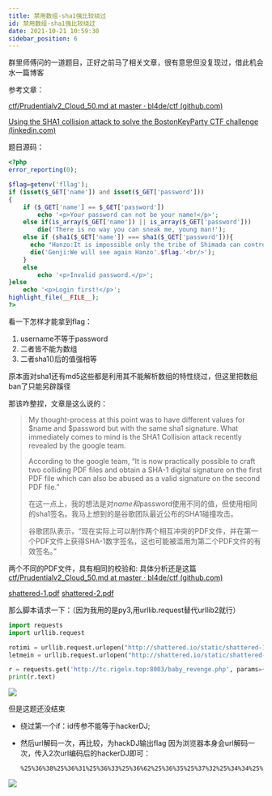```yaml
---
title: 禁用数组-sha1强比较绕过
id: 禁用数组-sha1强比较绕过
date: 2021-10-21 10:59:30
sidebar_position: 6
---
```


<!-- more -->



群里师傅问的一道题目，正好之前马了相关文章，很有意思但没复现过，借此机会水一篇博客

参考文章：

[ctf/Prudentialv2_Cloud_50.md at master · bl4de/ctf (github.com)](https://github.com/bl4de/ctf/blob/master/2017/BostonKeyParty_2017/Prudentialv2/Prudentialv2_Cloud_50.md)

[Using the SHA1 collision attack to solve the BostonKeyParty CTF challenge (linkedin.com)](https://www.linkedin.com/pulse/using-sha1-collision-attack-solve-bostonkeyparty-ctf-rotimi)

题目源码：

```php
<?php
error_reporting(0);

$flag=getenv('fllag');
if (isset($_GET['name']) and isset($_GET['password'])) 
{
    if ($_GET['name'] == $_GET['password'])
        echo '<p>Your password can not be your name!</p>';
    else if(is_array($_GET['name']) || is_array($_GET['password']))
        die('There is no way you can sneak me, young man!');
    else if (sha1($_GET['name']) === sha1($_GET['password'])){
      echo "Hanzo:It is impossible only the tribe of Shimada can controle the dragon<br/>";
      die('Genji:We will see again Hanzo'.$flag.'<br/>');
    }
    else
        echo '<p>Invalid password.</p>';
}else
    echo '<p>Login first!</p>';
highlight_file(__FILE__);
?>
```

看一下怎样才能拿到flag：

1. username不等于password
2. 二者皆不能为数组
3. 二者sha1()后的值强相等

原本面对sha1还有md5这些都是利用其不能解析数组的特性绕过，但这里把数组ban了只能另辟蹊径

那该咋整捏，文章是这么说的：

> My thought-process at this point was to have different values for $name and $password but with the same sha1 signature. What immediately comes to mind is the SHA1 Collision attack recently revealed by the google team.
>
> According to the google team, “It is now practically possible to craft two colliding PDF files and obtain a SHA-1 digital signature on the first PDF file which can also be abused as a valid signature on the second PDF file.”
>
> 
>
> 在这一点上，我的想法是对$name和$password使用不同的值，但使用相同的sha1签名。我马上想到的是谷歌团队最近公布的SHA1碰撞攻击。
>
> 谷歌团队表示，“现在实际上可以制作两个相互冲突的PDF文件，并在第一个PDF文件上获得SHA-1数字签名，这也可能被滥用为第二个PDF文件的有效签名。”

两个不同的PDF文件，具有相同的校验和:
具体分析还是这篇[ctf/Prudentialv2_Cloud_50.md at master · bl4de/ctf (github.com)](https://github.com/bl4de/ctf/blob/master/2017/BostonKeyParty_2017/Prudentialv2/Prudentialv2_Cloud_50.md)

[shattered-1.pdf](http://shattered.io/static/shattered-1.pdf)
[shattered-2.pdf](http://shattered.io/static/shattered-2.pdf)

那么脚本请求一下：（因为我用的是py3,用urllib.request替代urllib2就行）

```python
import requests
import urllib.request

rotimi = urllib.request.urlopen("http://shattered.io/static/shattered-1.pdf").read()[:500];
letmein = urllib.request.urlopen("http://shattered.io/static/shattered-2.pdf").read()[:500];

r = requests.get('http://tc.rigelx.top:8003/baby_revenge.php', params={'name': rotimi, 'password': letmein});
print(r.text)
```

![](https://i.loli.net/2021/10/21/ZsAjVBFcOJb9H7w.png)



但是这题还没结束

- 绕过第一个if：id传参不能等于hackerDJ;

- 然后url解码一次，再比较，为hackDJ输出flag
  因为浏览器本身会url解码一次，传入2次url编码后的hackerDJ即可：

  ```
  %25%36%38%25%36%31%25%36%33%25%36%62%25%36%35%25%37%32%25%34%34%25%34%61
  ```

![](https://i.loli.net/2021/10/21/kXvsWhPyjnJu4wa.png)
